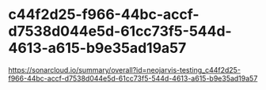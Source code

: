 # c44f2d25-f966-44bc-accf-d7538d044e5d-61cc73f5-544d-4613-a615-b9e35ad19a57
https://sonarcloud.io/summary/overall?id=neojarvis-testing_c44f2d25-f966-44bc-accf-d7538d044e5d-61cc73f5-544d-4613-a615-b9e35ad19a57
